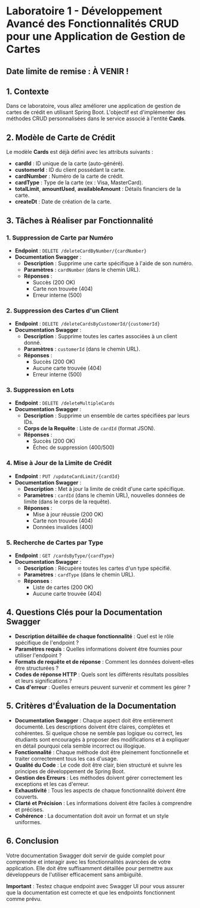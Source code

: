 # Laboratoire 1 - Développement Avancé des Fonctionnalités CRUD pour une Application de Gestion de Cartes

## Date limite de remise : À VENIR !

## 1. Contexte

Dans ce laboratoire, vous allez améliorer une application de gestion de cartes de crédit en utilisant Spring Boot. L'objectif est d'implémenter des méthodes CRUD personnalisées dans le service associé à l'entité **Cards**.

## 2. Modèle de Carte de Crédit

Le modèle **Cards** est déjà défini avec les attributs suivants :
- **cardId** : ID unique de la carte (auto-généré).
- **customerId** : ID du client possédant la carte.
- **cardNumber** : Numéro de la carte de crédit.
- **cardType** : Type de la carte (ex : Visa, MasterCard).
- **totalLimit**, **amountUsed**, **availableAmount** : Détails financiers de la carte.
- **createDt** : Date de création de la carte.

## 3. Tâches à Réaliser par Fonctionnalité

### 1. Suppression de Carte par Numéro
- **Endpoint** : `DELETE /deleteCardByNumber/{cardNumber}`
- **Documentation Swagger** :
  - **Description** : Supprime une carte spécifique à l'aide de son numéro.
  - **Paramètres** : `cardNumber` (dans le chemin URL).
  - **Réponses** : 
    - Succès (200 OK)
    - Carte non trouvée (404)
    - Erreur interne (500)

### 2. Suppression des Cartes d'un Client
- **Endpoint** : `DELETE /deleteCardsByCustomerId/{customerId}`
- **Documentation Swagger** :
  - **Description** : Supprime toutes les cartes associées à un client donné.
  - **Paramètres** : `customerId` (dans le chemin URL).
  - **Réponses** : 
    - Succès (200 OK)
    - Aucune carte trouvée (404)
    - Erreur interne (500)

### 3. Suppression en Lots
- **Endpoint** : `DELETE /deleteMultipleCards`
- **Documentation Swagger** :
  - **Description** : Supprime un ensemble de cartes spécifiées par leurs IDs.
  - **Corps de la Requête** : Liste de `cardId` (format JSON).
  - **Réponses** :
    - Succès (200 OK)
    - Échec de suppression (400/500)

### 4. Mise à Jour de la Limite de Crédit
- **Endpoint** : `PUT /updateCardLimit/{cardId}`
- **Documentation Swagger** :
  - **Description** : Met à jour la limite de crédit d'une carte spécifique.
  - **Paramètres** : `cardId` (dans le chemin URL), nouvelles données de limite (dans le corps de la requête).
  - **Réponses** : 
    - Mise à jour réussie (200 OK)
    - Carte non trouvée (404)
    - Données invalides (400)

### 5. Recherche de Cartes par Type
- **Endpoint** : `GET /cardsByType/{cardType}`
- **Documentation Swagger** :
  - **Description** : Récupère toutes les cartes d'un type spécifié.
  - **Paramètres** : `cardType` (dans le chemin URL).
  - **Réponses** : 
    - Liste de cartes (200 OK)
    - Aucune carte trouvée (404)

## 4. Questions Clés pour la Documentation Swagger

- **Description détaillée de chaque fonctionnalité** : Quel est le rôle spécifique de l'endpoint ?
- **Paramètres requis** : Quelles informations doivent être fournies pour utiliser l'endpoint ?
- **Formats de requête et de réponse** : Comment les données doivent-elles être structurées ?
- **Codes de réponse HTTP** : Quels sont les différents résultats possibles et leurs significations ?
- **Cas d'erreur** : Quelles erreurs peuvent survenir et comment les gérer ?

## 5. Critères d'Évaluation de la Documentation

- **Documentation Swagger** : Chaque aspect doit être entièrement documenté. Les descriptions doivent être claires, complètes et cohérentes. Si quelque chose ne semble pas logique ou correct, les étudiants sont encouragés à proposer des modifications et à expliquer en détail pourquoi cela semble incorrect ou illogique.
- **Fonctionnalité** : Chaque méthode doit être pleinement fonctionnelle et traiter correctement tous les cas d'usage.
- **Qualité du Code** : Le code doit être clair, bien structuré et suivre les principes de développement de Spring Boot.
- **Gestion des Erreurs** : Les méthodes doivent gérer correctement les exceptions et les cas d'erreur.
- **Exhaustivité** : Tous les aspects de chaque fonctionnalité doivent être couverts.
- **Clarté et Précision** : Les informations doivent être faciles à comprendre et précises.
- **Cohérence** : La documentation doit avoir un format et un style uniformes.

## 6. Conclusion

Votre documentation Swagger doit servir de guide complet pour comprendre et interagir avec les fonctionnalités avancées de votre application. Elle doit être suffisamment détaillée pour permettre aux développeurs de l'utiliser efficacement sans ambiguïté.

**Important** : Testez chaque endpoint avec Swagger UI pour vous assurer que la documentation est correcte et que les endpoints fonctionnent comme prévu.
